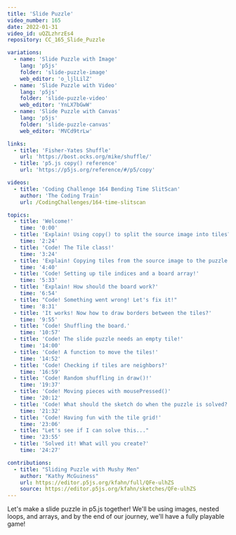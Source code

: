 ```yaml
---
title: 'Slide Puzzle'
video_number: 165
date: 2022-01-31
video_id: uQZLzhrzEs4
repository: CC_165_Slide_Puzzle

variations:
  - name: 'Slide Puzzle with Image'
    lang: 'p5js'
    folder: 'slide-puzzle-image'
    web_editor: 'o_ljlLilZ'
  - name: 'Slide Puzzle with Video'
    lang: 'p5js'
    folder: 'slide-puzzle-video'
    web_editor: 'YnLX7bGwW'
  - name: 'Slide Puzzle with Canvas'
    lang: 'p5js'
    folder: 'slide-puzzle-canvas'
    web_editor: 'MVCd9trLw'

links:
  - title: 'Fisher-Yates Shuffle'
    url: 'https://bost.ocks.org/mike/shuffle/'
  - title: 'p5.js copy() reference'
    url: 'https://p5js.org/reference/#/p5/copy'

videos:
  - title: 'Coding Challenge 164 Bending Time SlitScan'
    author: 'The Coding Train'
    url: /CodingChallenges/164-time-slitscan

topics:
  - title: 'Welcome!'
    time: '0:00'
  - title: 'Explain! Using copy() to split the source image into tiles?'
    time: '2:24'
  - title: 'Code! The Tile class!'
    time: '3:24'
  - title: 'Explain! Copying tiles from the source image to the puzzle.'
    time: '4:40'
  - title: 'Code! Setting up tile indices and a board array!'
    time: '5:33'
  - title: 'Explain! How should the board work?'
    time: '6:54'
  - title: "Code! Something went wrong! Let's fix it!"
    time: '8:31'
  - title: 'It works! Now how to draw borders between the tiles?'
    time: '9:55'
  - title: 'Code! Shuffling the board.'
    time: '10:57'
  - title: 'Code! The slide puzzle needs an empty tile!'
    time: '14:00'
  - title: 'Code! A function to move the tiles!'
    time: '14:52'
  - title: 'Code! Checking if tiles are neighbors?'
    time: '16:59'
  - title: 'Code! Random shuffling in draw()!'
    time: '19:37'
  - title: 'Code! Moving pieces with mousePressed()'
    time: '20:12'
  - title: 'Code! What should the sketch do when the puzzle is solved?'
    time: '21:32'
  - title: 'Code! Having fun with the tile grid!'
    time: '23:06'
  - title: "Let's see if I can solve this..."
    time: '23:55'
  - title: 'Solved it! What will you create?'
    time: '24:27'

contributions:
  - title: "Sliding Puzzle with Mushy Men"
    author: "Kathy McGuiness"
    url: https://editor.p5js.org/kfahn/full/QFe-ulhZS
    source: https://editor.p5js.org/kfahn/sketches/QFe-ulhZS
---
```


Let's make a slide puzzle in p5.js together! We'll be using images, nested loops, and arrays, and by the end of our journey, we'll have a fully playable game!
